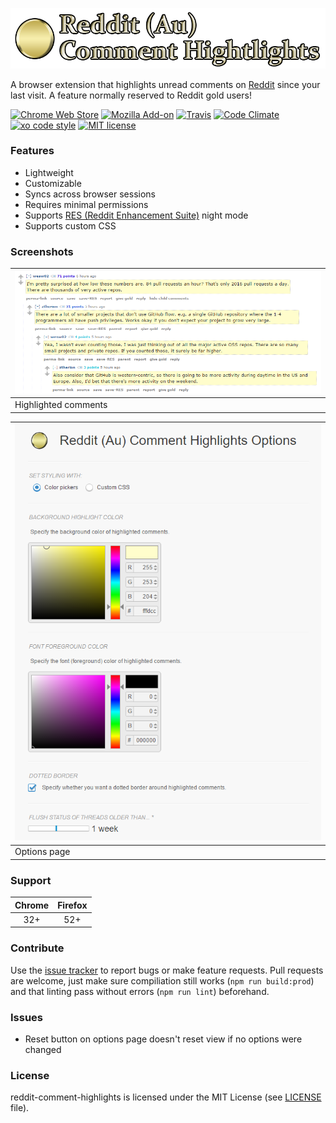 ![](img/Logo.png)

A browser extension that highlights unread comments on [Reddit](https://www.reddit.com) since your last visit. A feature normally reserved to Reddit gold users!

[![Chrome Web Store](https://img.shields.io/chrome-web-store/v/jeodebnjeecpbmbgimbpinccfkihhjid.svg?style=flat)](https://chrome.google.com/webstore/detail/jeodebnjeecpbmbgimbpinccfkihhjid)
[![Mozilla Add-on](https://img.shields.io/amo/v/reddit-comment-highlights.svg)](https://addons.mozilla.org/firefox/addon/reddit-comment-highlights/)
[![Travis](https://img.shields.io/travis/aesy/reddit-comment-highlights.svg?style=flat)](https://travis-ci.org/aesy/reddit-comment-highlights)
[![Code Climate](https://api.codeclimate.com/v1/badges/58c163ade1cb44a6c8c2/maintainability)](https://codeclimate.com/github/aesy/reddit-comment-highlights)
[![xo code style](https://img.shields.io/badge/code%20style-%20XO-67d5c5.svg?style=flat)](https://github.com/sindresorhus/xo)
[![MIT license](https://img.shields.io/github/license/aesy/reddit-comment-highlights.svg?style=flat)](https://github.com/aesy/reddit-comment-highlights/blob/master/LICENSE)

### Features
* Lightweight
* Customizable
* Syncs across browser sessions
* Requires minimal permissions
* Supports [RES (Reddit Enhancement Suite)](https://redditenhancementsuite.com/) night mode
* Supports custom CSS

### Screenshots
![](img/Screenshot_highlight.png) |
--------------------------------- |
Highlighted comments              |

![](img/Screenshot_options.png)   |
--------------------------------- |
Options page                      |

### Support
| Chrome | Firefox |
|:------:|:-------:|
| 32+    | 52+     |

### Contribute
Use the [issue tracker](https://github.com/aesy/reddit-comment-highlights/issues) to report bugs or make feature requests.
Pull requests are welcome, just make sure compiliation still works (`npm run build:prod`) 
and that linting pass without errors (`npm run lint`) beforehand.

### Issues
- Reset button on options page doesn't reset view if no options were changed

### License
reddit-comment-highlights is licensed under the MIT License (see [LICENSE](./blob/master/LICENSE) file).
